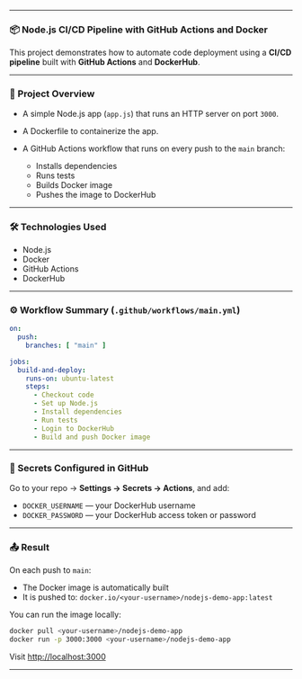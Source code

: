 
---

### 📦 Node.js CI/CD Pipeline with GitHub Actions and Docker

This project demonstrates how to automate code deployment using a **CI/CD pipeline** built with **GitHub Actions** and **DockerHub**.

---

### 🚀 Project Overview

* A simple Node.js app (`app.js`) that runs an HTTP server on port `3000`.
* A Dockerfile to containerize the app.
* A GitHub Actions workflow that runs on every push to the `main` branch:

  * Installs dependencies
  * Runs tests
  * Builds Docker image
  * Pushes the image to DockerHub

---

### 🛠️ Technologies Used

* Node.js
* Docker
* GitHub Actions
* DockerHub

---

### ⚙️ Workflow Summary (`.github/workflows/main.yml`)

```yaml
on:
  push:
    branches: [ "main" ]

jobs:
  build-and-deploy:
    runs-on: ubuntu-latest
    steps:
      - Checkout code
      - Set up Node.js
      - Install dependencies
      - Run tests
      - Login to DockerHub
      - Build and push Docker image
```

---

### 🔐 Secrets Configured in GitHub

Go to your repo → **Settings → Secrets → Actions**, and add:

* `DOCKER_USERNAME` — your DockerHub username
* `DOCKER_PASSWORD` — your DockerHub access token or password

---

### 📤 Result

On each push to `main`:

* The Docker image is automatically built
* It is pushed to: `docker.io/<your-username>/nodejs-demo-app:latest`

You can run the image locally:

```bash
docker pull <your-username>/nodejs-demo-app
docker run -p 3000:3000 <your-username>/nodejs-demo-app
```

Visit [http://localhost:3000](http://localhost:3000)

---


